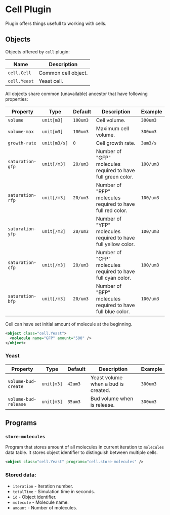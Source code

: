 
# Cell Plugin

Plugin offers things usefull to working with cells.

## Objects

Objects offered by `cell` plugin:

| Name            | Description         |
| --------------- | ------------------- |
| `cell.Cell`     | Common cell object. |
| `cell.Yeast`    | Yeast cell.         |

All objects share common (unavailable) ancestor that have following properties:

| Property         | Type         | Default  | Description                                                   | Example  |
| ---------------- | ------------ | -------- | ------------------------------------------------------------- | -------- |
| `volume`         | `unit[m3]`   | `100um3` | Cell volume.                                                  | `300um3` |
| `volume-max`     | `unit[m3]`   | `100um3` | Maximum cell volume.                                          | `300um3` |
| `growth-rate`    | `unit[m3/s]` | `0`      | Cell growth rate.                                             | `3um3/s` |
| `saturation-gfp` | `unit[/m3]`  | `20/um3` | Number of "GFP" molecules required to have full green color.  | `100/um3` |
| `saturation-rfp` | `unit[/m3]`  | `20/um3` | Number of "RFP" molecules required to have full red color.    | `100/um3` |
| `saturation-yfp` | `unit[/m3]`  | `20/um3` | Number of "YFP" molecules required to have full yellow color. | `100/um3` |
| `saturation-cfp` | `unit[/m3]`  | `20/um3` | Number of "CFP" molecules required to have full cyan color.   | `100/um3` |
| `saturation-bfp` | `unit[/m3]`  | `20/um3` | Number of "BFP" molecules required to have full blue color.   | `100/um3` |

Cell can have set initial amount of molecule at the beginning.

```xml
<object class="cell.Yeast">
  <molecule name="GFP" amount="500" />
</object>
```

### Yeast

| Property             | Type       | Default | Description                         | Example  |
| -------------------- | ---------- | ------- | ----------------------------------- | -------- |
| `volume-bud-create`  | `unit[m3]` | `42um3` | Yeast volume when a bud is created. | `300um3` |
| `volume-bud-release` | `unit[m3]` | `35um3` | Bud volume when is release.         | `300um3` |

## Programs

### `store-molecules`

Program that stores amount of all molecules in current iteration to `molecules` data table. It stores object identifier to distinguish between multiple cells.

```xml
<object class="cell.Yeast" programs="cell.store-molecules" />
```

### Stored data:

* `iteration` - Iteration number.
* `totalTime` - Simulation time in seconds.
* `id`        - Object identifier.
* `molecule`  - Molecule name.
* `amount`    - Number of molecules.
